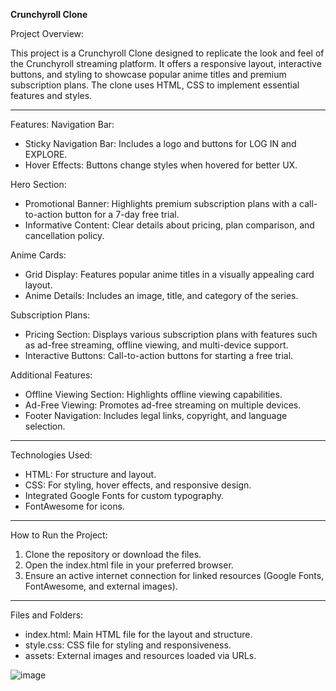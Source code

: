 **Crunchyroll Clone**

Project Overview:

This project is a Crunchyroll Clone designed to replicate the look and feel of the Crunchyroll streaming platform. It offers a responsive layout, interactive buttons, and styling to showcase popular anime titles and premium subscription plans. The clone uses HTML, CSS to implement essential features and styles.

<hr/>

Features:
Navigation Bar:
* Sticky Navigation Bar: Includes a logo and buttons for LOG IN and EXPLORE.
* Hover Effects: Buttons change styles when hovered for better UX.
  
Hero Section:
* Promotional Banner: Highlights premium subscription plans with a call-to-action button for a 7-day free trial.
* Informative Content: Clear details about pricing, plan comparison, and cancellation policy.
  
Anime Cards:
* Grid Display: Features popular anime titles in a visually appealing card layout.
* Anime Details: Includes an image, title, and category of the series.
  
Subscription Plans:
* Pricing Section: Displays various subscription plans with features such as ad-free streaming, offline viewing, and multi-device support.
* Interactive Buttons: Call-to-action buttons for starting a free trial.
  
Additional Features:
* Offline Viewing Section: Highlights offline viewing capabilities.
* Ad-Free Viewing: Promotes ad-free streaming on multiple devices.
* Footer Navigation: Includes legal links, copyright, and language selection.

<hr/>
  
Technologies Used:
* HTML: For structure and layout.
* CSS: For styling, hover effects, and responsive design.
* Integrated Google Fonts for custom typography.
* FontAwesome for icons.

<hr/>

How to Run the Project:
1. Clone the repository or download the files.
2. Open the index.html file in your preferred browser.
3. Ensure an active internet connection for linked resources (Google Fonts, FontAwesome, and external images).

<hr/>

Files and Folders:
* index.html: Main HTML file for the layout and structure.
* style.css: CSS file for styling and responsiveness.
* assets: External images and resources loaded via URLs.

![image](https://github.com/user-attachments/assets/dca2bbae-940d-4a42-866a-98f7295d9afc)

